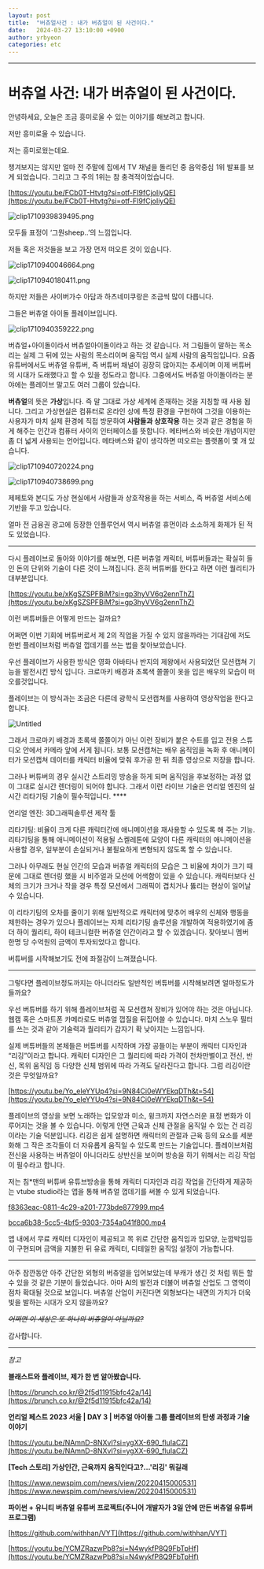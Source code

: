 ```yaml
---
layout: post
title:  "버츄얼사건 : 내가 버츄얼이 된 사건이다."
date:   2024-03-27 13:10:00 +0900
author: yrbyeon
categories: etc
---
```

<hr/>




# 버츄얼 사건: 내가 버츄얼이 된 사건이다.

안녕하세요, 오늘은 조금 흥미로울 수 있는 이야기를 해보려고 합니다.

저만 흥미로울 수 있습니다.

저는 흥미로웠는데요.

챙겨보지는 않지만 얼마 전 주말에 집에서 TV 채널을 돌리던 중 음악중심 1위 발표를 보게 되었습니다. 그리고 그 주의 1위는 참 충격적이었습니다.

[https://youtu.be/FCb0T-Htvtg?si=otf-FI9fCjoIiyQE](https://youtu.be/FCb0T-Htvtg?si=otf-FI9fCjoIiyQE)

![clip1710939839495.png](/assets/images/yrbyeon/20240328/clip1710939839495.png)

모두들 표정이 ‘그뭔sheep..’의 느낌입니다.

저들 혹은 저것들을 보고 가장 먼저 떠오른 것이 있습니다.

![clip1710940046664.png](/assets/images/yrbyeon/20240328/clip1710940046664.png)

![clip1710940180411.png](/assets/images/yrbyeon/20240328/clip1710940180411.png)

하지만 저들은 사이버가수 아담과 하츠네미쿠랑은 조금씩 많이 다릅니다.

그들은 버츄얼 아이돌 플레이브입니다.

![clip1710940359222.png](/assets/images/yrbyeon/20240328/clip1710940359222.png)

버츄얼+아이돌이라서 버츄얼아이돌이라고 하는 것 같습니다. 저 그림들이 말하는 목소리는 실제 그 뒤에 있는 사람의 목소리이며 움직임 역시 실제 사람의 움직임입니다. 요즘 유튜버에서도 버츄얼 유튜버, 즉 버튜버 채널이 굉장히 많아지는 추세이며 이제 버튜버의 시대가 도래했다고 할 수 있을 정도라고 합니다. 그중에서도 버츄얼 아이돌이라는 분야에는 플레이브 말고도 여러 그룹이 있습니다.

**버츄얼**의 뜻은 **가상**입니다. 즉 말 그대로 가상 세계에 존재하는 것을 지칭할 때 사용 됩니다. 그리고 가상현실은 컴퓨터로 온라인 상에 특정 환경을 구현하여 그것을 이용하는 사용자가 마치 실제 환경에 직접 방문하여 **사람들과 상호작용** 하는 것과 같은 경험을 하게 해주는 인간과 컴퓨터 사이의 인터페이스를 뜻합니다. 메타버스와 비슷한 개념이지만 좀 더 넓게 사용되는 언어입니다. 메타버스와 같이 생각하면 떠오르는 플랫폼이 몇 개 있습니다.

![clip1710940720224.png](/assets/images/yrbyeon/20240328/clip1710940720224.png)

![clip1710940738699.png](/assets/images/yrbyeon/20240328/clip1710940738699.png)

제페토와 본디도 가상 현실에서 사람들과 상호작용을 하는 서비스, 즉 버츄얼 서비스에 기반을 두고 있습니다.

얼마 전 금융권 광고에 등장한 인플루언서 역시 버츄얼 휴먼이라 소소하게 화제가 된 적도 있었습니다.

---

다시 플레이브로 돌아와 이야기를 해보면, 다른 버츄얼 캐릭터, 버튜버들과는 확실히 들인 돈의 단위와 기술이 다른 것이 느껴집니다. 흔히 버튜버를 한다고 하면 이런 퀄리티가 대부분입니다.

[https://youtu.be/xKgSZSPFBiM?si=gp3hyVV6g2ennThZ](https://youtu.be/xKgSZSPFBiM?si=gp3hyVV6g2ennThZ)

이런 버튜버들은 어떻게 만드는 걸까요?

어쩌면 이번 기회에 버튜버로서 제 2의 직업을 가질 수 있지 않을까라는 기대감에 저도 한번 플레이브처럼 버츄얼 껍데기를 쓰는 법을 찾아보았습니다.

우선 플레이브가 사용한 방식은 영화 아바타나 반지의 제왕에서 사용되었던 모션캡쳐 기능을 발전시킨 방식 입니다. 크로마키 배경과 초록색 쫄쫄이 옷을 입은 배우의 모습이 떠오를것입니다.

플레이브는 이 방식과는 조금은 다른데 광학식 모션캡쳐를 사용하여 영상작업을 한다고 합니다.

![Untitled](/assets/images/yrbyeon/20240328/Untitled.png)

그래서 크로마키 배경과 초록색 쫄쫄이가 아닌 이런 장비가 붙은 수트를 입고 전용 스튜디오 안에서 카메라 앞에 서게 됩니다. 보통 모션캡쳐는 배우 움직임을 녹화 후 애니메이터가 모션캡쳐 데이터를 캐릭터 비율에 맞춰 후가공 한 뒤 최종 영상으로 저장을 합니다.

그러나 버튜버의 경우 실시간 스트리밍 방송을 하게 되며 움직임을 후보정하는 과정 없이 그대로 실시간 렌더링이 되어야 합니다. 그래서 이런 라이브 기술은 언리얼 엔진의 실시간 리타기팅 기술이 필수적입니다.  ****

언리얼 엔진: 3D그래픽솔루션 제작 툴

리타기팅: 비율이 크게 다른 캐릭터간에 애니메이션을 재사용할 수 있도록 해 주는 기능. 리타기팅을 통해 애니메이션이 적용될 스켈레톤에 모양이 다른 캐릭터의 애니메이션을 사용할 경우, 일부분이 손실되거나 불필요하게 변형되지 않도록 할 수 있습니다.

그러나 아무래도 현실 인간의 모습과 버츄얼 캐릭터의 모습은 그 비율에 차이가 크기 때문에 그대로 렌더링 했을 시 비주얼과 모션에 어색함이 있을 수 있습니다.  캐릭터보다 신체의 크기가 크거나 작을 경우 특정 모션에서 그래픽이 겹치거나 뚫리는 현상이 일어날 수 있습니다.

이 리타기팅의 오차를 줄이기 위해 일반적으로 캐릭터에 맞추어 배우의 신체와 행동을 제한하는 경우가 있으나 플레이브는 자체 리타기팅 솔루션을 개발하여 적용하였기에 좀 더 하이 퀄리티, 하이 테크니컬한 버츄얼 인간이라고 할 수 있겠습니다. 찾아보니 멤버 한명 당 수억원의 금액이 투자되었다고 합니다.

버튜버를 시작해보기도 전에 좌절감이 느껴졌습니다.

---

그렇다면 플레이브정도까지는 아니더라도 일반적인 버튜버를 시작해보려면 얼마정도가 들까요?

우선 버튜버를 하기 위해 플레이브처럼 꼭 모션캡쳐 장비가 있어야 하는 것은 아닙니다. 웹캠 혹은 스마트폰 카메라로도 버츄얼 껍질을 뒤집어쓸 수 있습니다. 마치 스노우 필터를 쓰는 것과 같아 기술력과 퀄리티가 갑자기 확 낮아지는 느낌입니다.

실제 버튜버들의 본체들은 버튜버를 시작하며 가장 공들이는 부분이 캐릭터 디자인과 “리깅”이라고 합니다. 캐릭터 디자인은 그 퀄리티에 따라 가격이 천차만별이고 전신, 반신, 목위 움직임 등 다양한 신체 범위에 따라 가격도 달라진다고 합니다. 그럼 리깅이란것은 무엇일까요?

[https://youtu.be/Yo_eIeYYUp4?si=9N84Ci0eWYEkqDTh&t=54](https://youtu.be/Yo_eIeYYUp4?si=9N84Ci0eWYEkqDTh&t=54)

플레이브의 영상을 보면 노래하는 입모양과 미소, 윙크까지 자연스러운 표정 변화가 이루어지는 것을 볼 수 있습니다. 이렇게 안면 근육과 신체 관절을 움직일 수 있는 건 리깅이라는 기술 덕분입니다. 리깅은 쉽게 설명하면 캐릭터의 관절과 근육 등의 요소를 세분화해 그 작은 조각들이 더 자유롭게 움직일 수 있도록 만드는 기술입니다. 플레이브처럼 전신을 사용하는 버츄얼이 아니더라도 상반신을 보이며 방송을 하기 위해서는 리깅 작업이 필수라고 합니다.

저는 침*맨의 버튜버 유튜브방송을 통해 캐릭터 디자인과 리깅 작업을 간단하게 제공하는 vtube studio라는 앱을 통해 버츄얼 껍데기를 써볼 수 있게 되었습니다.

[f8363eac-0811-4c29-a201-773bde877999.mp4](/assets/images/yrbyeon/20240328/f8363eac-0811-4c29-a201-773bde877999.mp4)

[bcca6b38-5cc5-4bf5-9303-7354a041f800.mp4](/assets/images/yrbyeon/20240328/bcca6b38-5cc5-4bf5-9303-7354a041f800.mp4)

앱 내에서 무료 캐릭터 디자인이 제공되고 목 위로 간단한 움직임과 입모양, 눈깜박임등이 구현되며 금액을 지불한 뒤 유료 캐릭터, 디테일한 움직임 설정이 가능합니다.

---

아주 잠깐동안 아주 간단한 외형의 버츄얼을 입어보았는데 부캐가 생긴 것 처럼 뭐든 할 수 있을 것 같은 기분이 들었습니다. 아마 AI의 발전과 더불어 버츄얼 산업도 그 영역이 점차 확대될 것으로 보입니다. 버츄얼 산업이 커진다면 외형보다는 내면의 가치가 더욱 빛을 발하는 시대가 오지 않을까요?

*~~어쩌면 이 세상은 또 하나의 버츄얼이 아닐까요?~~*

감사합니다.

---

*참고*

**블래스트와 플레이브, 제가 한 번 알아봤습니다.**

[https://brunch.co.kr/@2f5d11915bfc42a/14](https://brunch.co.kr/@2f5d11915bfc42a/14)

**언리얼 페스트 2023 서울 | DAY 3 | 버추얼 아이돌 그룹 플레이브의 탄생 과정과 기술 이야기**

[https://youtu.be/NAmnD-8NXvI?si=ygXX-690_fluIaCZ](https://youtu.be/NAmnD-8NXvI?si=ygXX-690_fluIaCZ)

**[Tech 스토리] 가상인간, 근육까지 움직인다고?…'리깅' 뭐길래**

[https://www.newspim.com/news/view/20220415000531](https://www.newspim.com/news/view/20220415000531)

**파이썬 + 유니티 버츄얼 유튜버 프로젝트(주니어 개발자가 3일 안에 만든 버츄얼 유튜버 프로그램)**

[https://github.com/withhan/VYT](https://github.com/withhan/VYT)

[https://youtu.be/YCMZRazwPb8?si=N4wykfP8Q9FbTpHf](https://youtu.be/YCMZRazwPb8?si=N4wykfP8Q9FbTpHf)